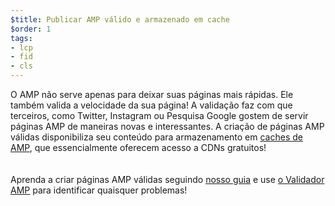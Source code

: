 ```yaml
---
$title: Publicar AMP válido e armazenado em cache
$order: 1
tags:
- lcp
- fid
- cls
---
```


O AMP não serve apenas para deixar suas páginas mais rápidas. Ele também valida a velocidade da sua página! A validação faz com que terceiros, como Twitter, Instagram ou Pesquisa Google gostem de servir páginas AMP de maneiras novas e interessantes. A criação de páginas AMP válidas disponibiliza seu conteúdo para armazenamento em [caches de AMP](https://amp.dev/documentation/guides-and-tutorials/learn/amp-caches-and-cors/how_amp_pages_are_cached/#what-amp-caches-are-available?), que essencialmente oferecem acesso a CDNs gratuitos!<br><br><br>Aprenda a criar páginas AMP válidas seguindo [nosso guia](https://amp.dev/documentation/guides-and-tutorials/learn/validation-workflow/validate_amp/) e use [o Validador AMP](http://validator.amp.dev/#url=%24%7BURL%7D) para identificar quaisquer problemas!
